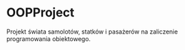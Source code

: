 # OOPProject
Projekt świata samolotów, statków i pasażerów na zaliczenie programowania obiektowego.
